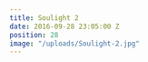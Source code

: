 ```yaml
---
title: Soulight 2
date: 2016-09-28 23:05:00 Z
position: 28
image: "/uploads/Soulight-2.jpg"
---
```


